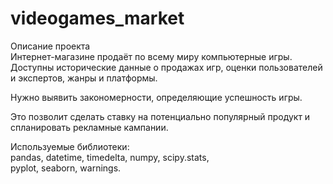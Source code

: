 # videogames_market

Описание проекта  
Интернет-магазине продаёт по всему миру компьютерные игры.  
Доступны исторические данные о продажах игр, оценки пользователей и экспертов, жанры и платформы.  

Нужно выявить закономерности, определяющие успешность игры.  

Это позволит сделать ставку на потенциально популярный продукт и спланировать рекламные кампании.  


Используемые библиотеки:  
pandas, datetime, timedelta,  numpy,  scipy.stats,  
pyplot,  seaborn,  warnings.

